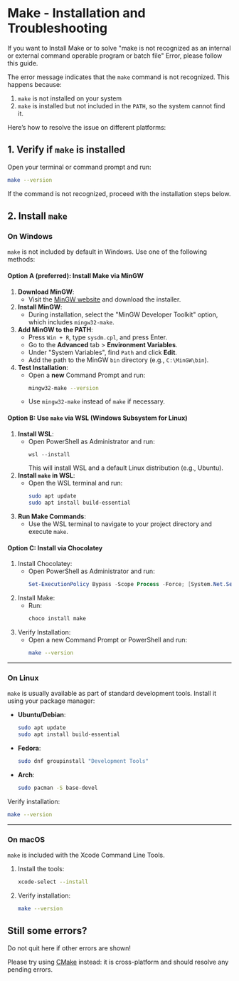 # Make - Installation and Troubleshooting

If you want to Install Make or to solve "make is not recognized as an internal or external command operable program or batch file" Error, please follow this guide.

The error message indicates that the `make` command is not recognized. This happens because:

1. `make` is not installed on your system
2. `make` is installed but not included in the `PATH`, so the system cannot find it.

Here’s how to resolve the issue on different platforms:


## 1. Verify if `make` is installed
Open your terminal or command prompt and run:
```bash
make --version
```
If the command is not recognized, proceed with the installation steps below.


## 2. Install `make`

### On Windows
`make` is not included by default in Windows. Use one of the following methods:

#### Option A (preferred): Install Make via MinGW
1. **Download MinGW**:
   - Visit the [MinGW website](https://osdn.net/projects/mingw/) and download the installer.
2. **Install MinGW**:
   - During installation, select the "MinGW Developer Toolkit" option, which includes `mingw32-make`.
3. **Add MinGW to the PATH**:
   - Press `Win + R`, type `sysdm.cpl`, and press Enter.
   - Go to the **Advanced** tab > **Environment Variables**.
   - Under "System Variables", find `Path` and click **Edit**.
   - Add the path to the MinGW `bin` directory (e.g., `C:\MinGW\bin`).
4. **Test Installation**:
   - Open a **new** Command Prompt and run:
     ```bash
     mingw32-make --version
     ```
   - Use `mingw32-make` instead of `make` if necessary.

#### Option B: Use `make` via WSL (Windows Subsystem for Linux)
1. **Install WSL**:
   - Open PowerShell as Administrator and run:
     ```powershell
     wsl --install
     ```
     This will install WSL and a default Linux distribution (e.g., Ubuntu).
2. **Install `make` in WSL**:
   - Open the WSL terminal and run:
     ```bash
     sudo apt update
     sudo apt install build-essential
     ```
3. **Run Make Commands**:
   - Use the WSL terminal to navigate to your project directory and execute `make`.

#### Option C: Install via Chocolatey
1. Install Chocolatey:
   - Open PowerShell as Administrator and run:
     ```powershell
     Set-ExecutionPolicy Bypass -Scope Process -Force; [System.Net.ServicePointManager]::SecurityProtocol = [System.Net.ServicePointManager]::SecurityProtocol -bor 3072; iex ((New-Object System.Net.WebClient).DownloadString('https://community.chocolatey.org/install.ps1'))
     ```
2. Install Make:
   - Run:
     ```powershell
     choco install make
     ```
3. Verify Installation:
   - Open a new Command Prompt or PowerShell and run:
     ```bash
     make --version
     ```

---

### On Linux
`make` is usually available as part of standard development tools. Install it using your package manager:

- **Ubuntu/Debian**:
  ```bash
  sudo apt update
  sudo apt install build-essential
  ```
- **Fedora**:
  ```bash
  sudo dnf groupinstall "Development Tools"
  ```
- **Arch**:
  ```bash
  sudo pacman -S base-devel
  ```

Verify installation:
```bash
make --version
```

---

### On macOS
`make` is included with the Xcode Command Line Tools.

1. Install the tools:
   ```bash
   xcode-select --install
   ```
2. Verify installation:
   ```bash
   make --version
   ```


## Still some errors?
Do not quit here if other errors are shown!

Please try using [CMake](not_recognized_cmake.md) instead: it is cross-platform and should resolve any pending errors.
